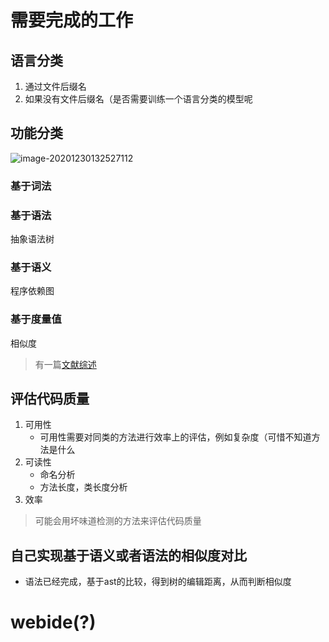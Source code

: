 # 需要完成的工作

## 语言分类

1. 通过文件后缀名
2. 如果没有文件后缀名（是否需要训练一个语言分类的模型呢

## 功能分类

![image-20201230132527112](https://draco-picbed.oss-cn-shanghai.aliyuncs.com/img/image-20201230132527112.png)

### 基于词法

### 基于语法

抽象语法树

### 基于语义

程序依赖图

### 基于度量值

相似度

> 有一篇[文献综述](http://www.jsjkx.com/CN/article/openArticlePDF.jsp?id=18909)



## 评估代码质量

1. 可用性
   - 可用性需要对同类的方法进行效率上的评估，例如复杂度（可惜不知道方法是什么
2. 可读性
   - 命名分析
   - 方法长度，类长度分析
3. 效率

> 可能会用坏味道检测的方法来评估代码质量

## 自己实现基于语义或者语法的相似度对比

- 语法已经完成，基于ast的比较，得到树的编辑距离，从而判断相似度

# webide(?)



